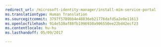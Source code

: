 ```yaml
---
redirect_url: /microsoft-identity-manager/install-mim-service-portal
ms.translationtype: Human Translation
ms.sourcegitcommit: 3797f5789bb4e48836eb21776dafd5a2e0e11613
ms.openlocfilehash: 914e538af88fb1996930a906550ee22bd42ecf23
ms.contentlocale: hu-hu
ms.lasthandoff: 05/09/2017

---
```


